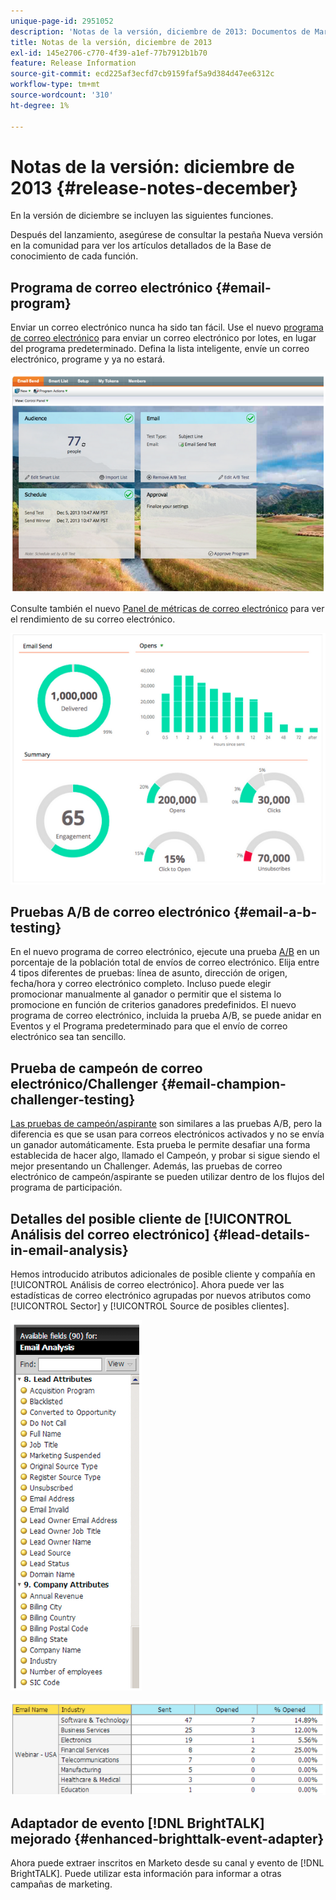 ```yaml
---
unique-page-id: 2951052
description: 'Notas de la versión, diciembre de 2013: Documentos de Marketo: documentación del producto'
title: Notas de la versión, diciembre de 2013
exl-id: 145e2706-c770-4f39-a1ef-77b7912b1b70
feature: Release Information
source-git-commit: ecd225af3ecfd7cb9159faf5a9d384d47ee6312c
workflow-type: tm+mt
source-wordcount: '310'
ht-degree: 1%

---
```


# Notas de la versión: diciembre de 2013 {#release-notes-december}

En la versión de diciembre se incluyen las siguientes funciones.

Después del lanzamiento, asegúrese de consultar la pestaña Nueva versión en la comunidad para ver los artículos detallados de la Base de conocimiento de cada función.

## Programa de correo electrónico {#email-program}

Enviar un correo electrónico nunca ha sido tan fácil. Use el nuevo [programa de correo electrónico](/help/marketo/product-docs/email-marketing/email-programs/creating-an-email-program/understanding-email-programs.md) para enviar un correo electrónico por lotes, en lugar del programa predeterminado. Defina la lista inteligente, envíe un correo electrónico, programe y ya no estará.

![](assets/image2014-9-22-17-3a19-3a55.png)

Consulte también el nuevo [Panel de métricas de correo electrónico](/help/marketo/product-docs/email-marketing/email-programs/email-program-data/view-the-email-program-dashboard.md) para ver el rendimiento de su correo electrónico.

![](assets/image2014-9-22-17-3a20-3a14.png)

## Pruebas A/B de correo electrónico {#email-a-b-testing}

En el nuevo programa de correo electrónico, ejecute una prueba [A/B](/help/marketo/product-docs/email-marketing/email-programs/email-program-actions/email-test-a-b-test/add-an-a-b-test.md) en un porcentaje de la población total de envíos de correo electrónico. Elija entre 4 tipos diferentes de pruebas: línea de asunto, dirección de origen, fecha/hora y correo electrónico completo. Incluso puede elegir promocionar manualmente al ganador o permitir que el sistema lo promocione en función de criterios ganadores predefinidos. El nuevo programa de correo electrónico, incluida la prueba A/B, se puede anidar en Eventos y el Programa predeterminado para que el envío de correo electrónico sea tan sencillo.

## Prueba de campeón de correo electrónico/Challenger {#email-champion-challenger-testing}

[Las pruebas de campeón/aspirante](/help/marketo/product-docs/email-marketing/general/functions-in-the-editor/email-tests-champion-challenger/add-an-email-champion-challenger.md) son similares a las pruebas A/B, pero la diferencia es que se usan para correos electrónicos activados y no se envía un ganador automáticamente. Esta prueba le permite desafiar una forma establecida de hacer algo, llamado el Campeón, y probar si sigue siendo el mejor presentando un Challenger. Además, las pruebas de correo electrónico de campeón/aspirante se pueden utilizar dentro de los flujos del programa de participación.

## Detalles del posible cliente de [!UICONTROL Análisis del correo electrónico] {#lead-details-in-email-analysis}

Hemos introducido atributos adicionales de posible cliente y compañía en [!UICONTROL Análisis de correo electrónico]. Ahora puede ver las estadísticas de correo electrónico agrupadas por nuevos atributos como [!UICONTROL Sector] y [!UICONTROL Source de posibles clientes].

![](assets/image2014-9-22-17-3a20-3a43.png)

![](assets/image2014-9-22-17-3a21-3a18.png)

## Adaptador de evento [!DNL BrightTALK] mejorado {#enhanced-brighttalk-event-adapter}

Ahora puede extraer inscritos en Marketo desde su canal y evento de [!DNL BrightTALK]. Puede utilizar esta información para informar a otras campañas de marketing.
